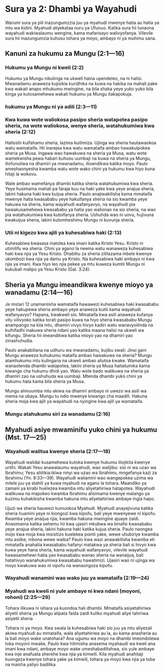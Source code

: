 # Sura ya 2: Dhambi ya Wayahudi

Warumi sura ya pili inazungumzzia juu ya myahudi mwenye hatia au hatia ya mtu wa kidini. Myahudi aliyekataa nuru ya Ufunuo. Katika sura hii tunaona wayahudi wakiwalaumu wengine, kama mafarisayo walivyofanya. Vilevile sura hii inazungumzia kuhusu tohara ya moyo, ambayo ni ya muhimu sana.

## Kanuni za hukumu za Mungu (2:1—16)

### Hukumu ya Mungu ni kweli (2:2)

Hukumu ya Mungu nikulinga na ukweli haina upendeleo, na ni halisi. Mwanadamu anaweza kujisikia kuridhika na kuwa na hakika na mahali pake kwa wakati anapo mhukumu mwingine, na bila shaka yeye yuko yuko bila kinga ya kutosamehewa wakati hukumu ya Mungu itakapokuja.

### hukumu ya Mungu ni ya adili (2:3—11)

### Kwa kuwa wote waliokosa pasipo sheria watapotea pasipo sheria, na wote waliokosa, wenye sheria, watahukumiwa kwa sheria (2:12)

Haitoshi kuifahamu sheria, lazima kuitimiza. Ujinga wa sheria hautawaokoa watu wamataifa. Hii inarejea kwa watu wamataifa ambao hawakuipokea sheria ya Musa. Ingawa wao hawakuwa na sheria ya Musa, watu wote wamekwisha pewa habari kuhusu uumbaji na kuwa na sheria ya Mungu, iliofunuliwa na dhamiri ya mwanadamu, ilioandikwa katika moyo. Paulo ameshaonyesha kwamba watu wote wako chini ya hukumu kwa hiyo kuna hitaji la wokovu.

Wale ambao wamefanya dhambi katika sheria watahukumiwa kwa sheria. Yeye husimama mahali pa faraja kuu na haki yake kwa yeye anajua sheria, lakini hakuna haki kwa kuijua sheria. Paulo anajiwakilisha kama mmataifa mwenye hatia kwasababu yeye hakuifanya sheria na sio kwamba yeye hakuwa na sheria, kama wayahudi wafanyavyo, na wayahudi pia hawakusamehewa kwasababu ya hatia yao walionao na sio sheria, na wao pia watahukumiwa kwa kutoifanya sheria. Ushuhda wao ni uovu, hujivuna kwakuijua sheria, lakini kutomheshimu Mungu ni kuvunja sheria.

### Utii ni kigezo kwa ajili ya kuhesabiwa haki (2:13)

Kuhesabiwa kwasasa inatolea kwa imani katika Kristo Yesu. Kristo ni utimilifu wa sheria. Chini ya agano la neema watu wanaweza kuhesabiwa haki kwa njia ya Yesu Kristo. Dhabihu za sheria zilitazama mbele kwenye ukombozi kwa njia ya damu ya Kristo. Na kuhesabiwa haki ambayo ni kwa njia ya imani. Kwa hiyo leo njia pekee ya mtu kuweza kumtii Mungu ni kukubali malipo ya Yesu Kristo (Gal. 3:24).

## Sheria ya Mungu imeandikwa kwenye mioyo ya wanadamu (2:14—16)

Je mstari 12 unamaniisha wamataifa hawawezi kuhesabiwa haki kwasababu yeye hakupewa sheria ambayo yeye anaweza kuitii kama wayahudi wafanyavyo? Hapana, kwakweli sio. Mmataifa kwa asili anaweza kufanya vitu vilivyoko katika torati pasipo kuwa na hiyo sheria kwasababu Mungu anampango na kila mtu, dhamiri vivyo hivyo kadiri watu wanavyoilinda na kuihifadhi inakuwa sheria ndani yao katika maana halisi na ukweli wa kifungu. Sheria hii imeandikwa katika mioyo yao na dhamiri yao zinashuhudia.

Paulo anakabiliana na udhuru wa mwanadamu, kujibu swali: Jinsi gani Mungu anaweza kuhukumu mataifa ambao hawakuwa na sheria? Mungu atamhukumu mtu kulingana na ukweli ambao aliutoa kwake. Wamataifa wanaotenda dhambi watapotea, lakini sheria ya Musa haitatumika kama kiwango cha hukumu dhidi yao. Watu wote bado walikuwa na sheria ya dhamiri zao na ushuhuda wa uumbaji. Mtenda dhambi yuko chini ya hukumu hata kama bila sheria ya Musa.

Mungu alimuumba mtu akiwa na dhamiri ambayo ni uwezo wa asili wa mema na ubaya. Mungu tu ndio mwenye kiwango cha maadili. Hakuna sheria moja kwa ajili ya wayahudi na nyingine kwa ajili ya wamataifa.

### Mungu atahukumu siri za wanadamu (2:16)

## Myahudi asiye mwaminifu yuko chini ya hukumu (Mst. 17—25)

### Wayahudi walitua kwenye sheria (2:17—18)

Wayahudi walidai kusamehewa kutoka kwenye hukumu iliojikita kwenye urithi. Wakati Yesu anawalaumu wayahudi, wao walijibu: sisi ni wa uzao wa Ibrahimu; Yesu aliitikia:ikiwa ninyi wa uzao wa Ibrahimu, mngefanya kazi za Ibrahimu (Yn. 8:33—39). Wayahudi waliamini wao wangepokea uzima wa milele juu ya stahili ya kuwa myahudi na agano la tohara. Maandiko ya zamani ya kirabi huelezea kwamba mtu aliyetahiriwa hatapotea. Wayahudi walikuwa na mapokeo kwamba Ibrahimu alisimama kwenye malango ya kuzimu kuhakikisha kwamba hakuna mtu aliyetahiriwa ambaye ingia hapo.

Ujuzi wa sheria hauwezi kumuokoa Myahudi. Myahudi anayejivuna katika sheria huamini yeye ni kiongozi kwa kipofu, bali yeye mwenyewe ni kipofu. Kwamba yeye anaijua njia, kwamba hakuna mwingine ajuaye zaidi. Anasimama katika sehemu hii kwa ujasiri mkubwa wa binafsi kwasababu yeye anajua sheria, lakini hakuna haki katika kujua sheria. Paulo naongea mojo kwa moja kwa msisitizo kuelekea pointi yake, wewe uhubiriye kwamba mtu asiibe, mbona wewe waiba? Paulo kwa wazi anawakilisha kwamba eti mmataifa anahatia kwasababu hafanyi matakwa ya sheria bali si hivyo kwa kuwa yeye hana sheria, kama wayahudi wafanyavyo, vilevile wayahudi hawasamehewi hatia yao kwasababu wanao sheria na wanaijua, bali hatahivyo wanahukumiwa kwasababu hawatimizi. Ujasiri wao ni ujinga wa moyo kwakuwa wao ni vipofu na wanaongoza kipofu.

### Wayahudi wanamini wao wako juu ya wamataifa (2:19—24)

### Myahudi wa kweli ni yule ambaye ni kwa ndani (moyoni, rohoni) (2:25—29)

Tohara ilikuwa ni ishara ya kuondoa hali dhambi. Mmataifa asiyetahiriwa aliyetii sheria ya Mungu alipata faida zaidi kuliko myahudi aliye tahiriwa asiyetii sheria

Tohara ni ya moyo. Kwa swala la kuhesabiwa haki sio juu ya mtu aliyezali akiwa myahudi au mmataifa, wala aliyetahiriwa au la, au kama anasheria au la bali moyo wake unatohara? Ana ugumu wa moyo na dhambi imeondolewa toka moyoni mwake, Paulo kwa hitimisha anasema myahaudi wa kweli ana imani kwa ndani, ambaye moyo wake umeshabadilishwa, sio yule ambaye kwa inje anafuata sherehe kwa njia ya kimwili. Kila myahudi anahitaji kuongeza kwenye tohara yake ya kimwili, tohara ya moyo kwa njia ya toba na maisha yaliyo badilika.
